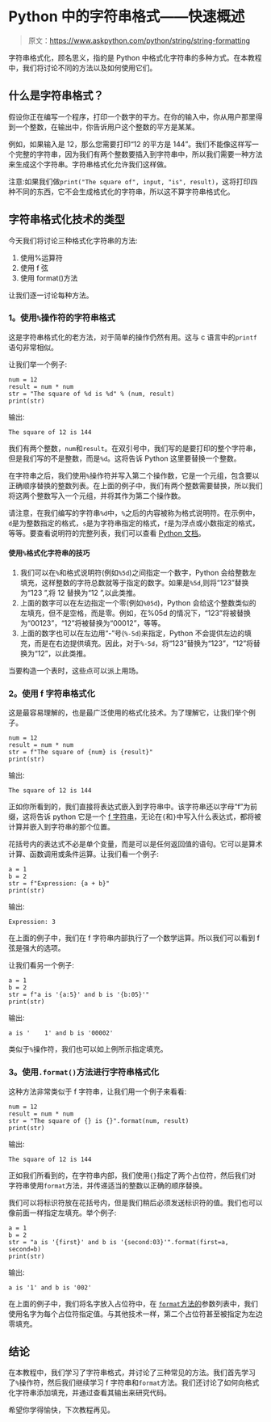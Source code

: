 # Python 中的字符串格式——快速概述

> 原文：<https://www.askpython.com/python/string/string-formatting>

字符串格式化，顾名思义，指的是 Python 中格式化字符串的多种方式。在本教程中，我们将讨论不同的方法以及如何使用它们。

## 什么是字符串格式？

假设你正在编写一个程序，打印一个数字的平方。在你的输入中，你从用户那里得到一个整数，在输出中，你告诉用户这个整数的平方是某某。

例如，如果输入是 12，那么您需要打印“12 的平方是 144”。我们不能像这样写一个完整的字符串，因为我们有两个整数要插入到字符串中，所以我们需要一种方法来生成这个字符串。字符串格式化允许我们这样做。

注意:如果我们做`print("The square of", input, "is", result)`，这将打印四种不同的东西，它不会生成格式化的字符串，所以这不算字符串格式化。

## 字符串格式化技术的类型

今天我们将讨论三种格式化字符串的方法:

1.  使用%运算符
2.  使用 f 弦
3.  使用 format()方法

让我们逐一讨论每种方法。

### 1。使用`%`操作符的字符串格式

这是字符串格式化的老方法，对于简单的操作仍然有用。这与 c 语言中的`printf`语句非常相似。

让我们举一个例子:

```
num = 12
result = num * num
str = "The square of %d is %d" % (num, result)
print(str)

```

输出:

```
The square of 12 is 144

```

我们有两个整数，`num`和`result`。在双引号中，我们写的是要打印的整个字符串，但是我们写的不是整数，而是`%d`。这将告诉 Python 这里要替换一个整数。

在字符串之后，我们使用`%`操作符并写入第二个操作数，它是一个元组，包含要以正确顺序替换的整数列表。在上面的例子中，我们有两个整数需要替换，所以我们将这两个整数写入一个元组，并将其作为第二个操作数。

请注意，在我们编写的字符串`%d`中，`%`之后的内容被称为格式说明符。在示例中，`d`是为整数指定的格式，`s`是为字符串指定的格式，`f`是为浮点或小数指定的格式，等等。要查看说明符的完整列表，我们可以查看 [Python 文档](https://docs.python.org/3/library/stdtypes.html#old-string-formatting)。

#### 使用`%`格式化字符串的技巧

1.  我们可以在`%`和格式说明符(例如`%5d`)之间指定一个数字，Python 会给整数左填充，这样整数的字符总数就等于指定的数字。如果是`%5d`,则将“123”替换为“123 ”,将 12 替换为“12 ”,以此类推。
2.  上面的数字可以在左边指定一个零(例如`%05d`)，Python 会给这个整数类似的左填充，但不是空格，而是零。例如，在%05d 的情况下，“123”将被替换为“00123”，“12”将被替换为“00012”，等等。
3.  上面的数字也可以在左边用“-”号(`%-5d`)来指定，Python 不会提供左边的填充，而是在右边提供填充。因此，对于`%-5d`，将“123”替换为“123”，“12”将替换为“12”，以此类推。

当要构造一个表时，这些点可以派上用场。

### 2。使用 f 字符串格式化

这是最容易理解的，也是最广泛使用的格式化技术。为了理解它，让我们举个例子。

```
num = 12
result = num * num
str = f"The square of {num} is {result}"
print(str)

```

输出:

```
The square of 12 is 144

```

正如你所看到的，我们直接将表达式嵌入到字符串中。该字符串还以字母“f”为前缀，这将告诉 python 它是一个 [f 字符串](https://www.askpython.com/python/string/python-f-string)，无论在`{`和`}`中写入什么表达式，都将被计算并嵌入到字符串的那个位置。

花括号内的表达式不必是单个变量，而是可以是任何返回值的语句。它可以是算术计算、函数调用或条件运算。让我们看一个例子:

```
a = 1
b = 2
str = f"Expression: {a + b}"
print(str)

```

输出:

```
Expression: 3

```

在上面的例子中，我们在 f 字符串内部执行了一个数学运算。所以我们可以看到 f 弦是强大的选项。

让我们看另一个例子:

```
a = 1
b = 2
str = f"a is '{a:5}' and b is '{b:05}'"
print(str)

```

输出:

```
a is '    1' and b is '00002'

```

类似于`%`操作符，我们也可以如上例所示指定填充。

### 3。使用`.format()`方法进行字符串格式化

这种方法非常类似于 f 字符串，让我们用一个例子来看看:

```
num = 12
result = num * num
str = "The square of {} is {}".format(num, result)
print(str)

```

输出:

```
The square of 12 is 144

```

正如我们所看到的，在字符串内部，我们使用`{}`指定了两个占位符，然后我们对字符串使用`format`方法，并传递适当的整数以正确的顺序替换。

我们可以将标识符放在花括号内，但是我们稍后必须发送标识符的值。我们也可以像前面一样指定左填充。举个例子:

```
a = 1
b = 2
str = "a is '{first}' and b is '{second:03}'".format(first=a, second=b)
print(str)

```

输出:

```
a is '1' and b is '002'

```

在上面的例子中，我们将名字放入占位符中，在 [`format`方法的](https://www.askpython.com/python/string/python-format-function)参数列表中，我们使用名字为每个占位符指定值。与其他技术一样，第二个占位符甚至被指定为左边零填充。

## 结论

在本教程中，我们学习了字符串格式，并讨论了三种常见的方法。我们首先学习了`%`操作符，然后我们继续学习 f 字符串和`format`方法。我们还讨论了如何向格式化字符串添加填充，并通过查看其输出来研究代码。

希望你学得愉快，下次教程再见。